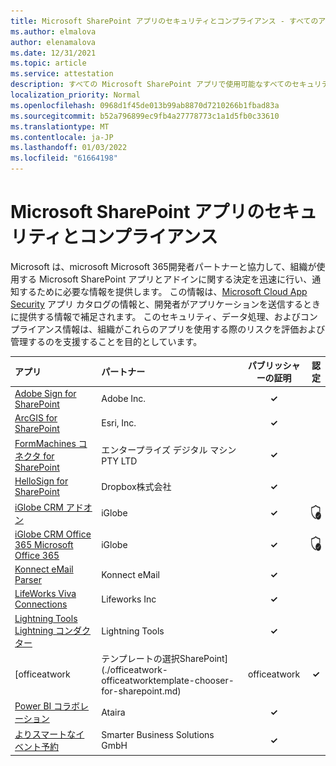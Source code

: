 ```yaml
---
title: Microsoft SharePoint アプリのセキュリティとコンプライアンス - すべてのアプリ
ms.author: elmalova
author: elenamalova
ms.date: 12/31/2021
ms.topic: article
ms.service: attestation
description: すべての Microsoft SharePoint アプリで使用可能なすべてのセキュリティとコンプライアンスに関する情報。
localization_priority: Normal
ms.openlocfilehash: 0968d1f45de013b99ab8870d7210266b1fbad83a
ms.sourcegitcommit: b52a796899ec9fb4a27778773c1a1d5fb0c33610
ms.translationtype: MT
ms.contentlocale: ja-JP
ms.lasthandoff: 01/03/2022
ms.locfileid: "61664198"
---
```

# <a name="microsoft-sharepoint-apps-security-and-compliance"></a>Microsoft SharePoint アプリのセキュリティとコンプライアンス

Microsoft は、microsoft Microsoft 365開発者パートナーと協力して、組織が使用する Microsoft SharePoint アプリとアドインに関する決定を迅速に行い、通知するために必要な情報を提供します。 この情報は、[Microsoft Cloud App Security](https://www.microsoft.com/en-us/enterprise-mobility-security/cloud-app-security) アプリ カタログの情報と、開発者がアプリケーションを送信するときに提供する情報で補足されます。 このセキュリティ、データ処理、およびコンプライアンス情報は、組織がこれらのアプリを使用する際のリスクを評価および管理するのを支援することを目的としています。

| **アプリ** | **パートナー** | **パブリッシャーの証明** | **認定** |
|:--------|:------------|:----------------------:|:-------------:|
| [Adobe Sign for SharePoint](./adobe-inc-sign-for-sharepoint.md) | Adobe Inc. | **✓** |  |
| [ArcGIS for SharePoint](./esri-inc-arcgis-for-sharepoint.md) | Esri, Inc. | **✓** |  |
| [FormMachines コネクタ for SharePoint](./enterprise-digital-machines-pty-ltd-formmachines-connector-for-sharepoint.md) | エンタープライズ デジタル マシン PTY LTD | **✓** |  |
| [HelloSign for SharePoint](./dropbox-inc-hellosign-for-sharepoint.md) | Dropbox株式会社 | **✓** |  |
| [iGlobe CRM アドオン](./iglobe-crm-add-ons.md) | iGlobe | **✓** | <img alt="Certified application badge" src="../media/certified-badge.png" height="25" width="25" /> |
| [iGlobe CRM Office 365 Microsoft Office 365](./iglobe-crm-office-365-for-microsoft.md) | iGlobe | **✓** | <img alt="Certified application badge" src="../media/certified-badge.png" height="25" width="25" /> |
| [Konnect eMail Parser](./konnect-email-parser.md) | Konnect eMail | **✓** |  |
| [LifeWorks Viva Connections](./lifeworks-inc-viva-connections.md) | Lifeworks Inc | **✓** |  |
| [Lightning Tools Lightning コンダクター](./lightning-tools-conductor.md) | Lightning Tools | **✓** |  |
| [officeatwork | テンプレートの選択SharePoint](./officeatwork-officeatworktemplate-chooser-for-sharepoint.md) | officeatwork | **✓** |  |
| [Power BI コラボレーション](./ataira-power-bi-collaboration.md) | Ataira | **✓** |  |
| [よりスマートなイベント予約](./smarter-business-solutions-gmbh-event-booking.md) | Smarter Business Solutions GmbH | **✓** |  |
